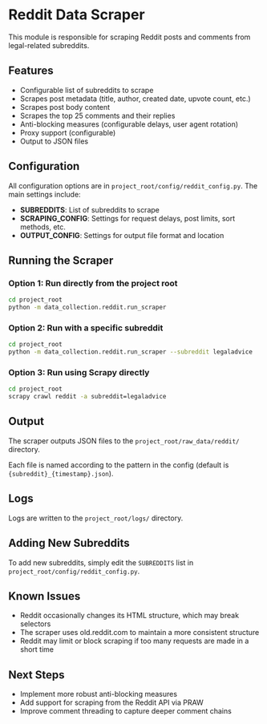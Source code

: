 # Reddit Data Scraper

This module is responsible for scraping Reddit posts and comments from legal-related subreddits.

## Features

- Configurable list of subreddits to scrape
- Scrapes post metadata (title, author, created date, upvote count, etc.)
- Scrapes post body content
- Scrapes the top 25 comments and their replies
- Anti-blocking measures (configurable delays, user agent rotation)
- Proxy support (configurable)
- Output to JSON files

## Configuration

All configuration options are in `project_root/config/reddit_config.py`. The main settings include:

- **SUBREDDITS**: List of subreddits to scrape
- **SCRAPING_CONFIG**: Settings for request delays, post limits, sort methods, etc.
- **OUTPUT_CONFIG**: Settings for output file format and location

## Running the Scraper

### Option 1: Run directly from the project root

```bash
cd project_root
python -m data_collection.reddit.run_scraper
```

### Option 2: Run with a specific subreddit

```bash
cd project_root
python -m data_collection.reddit.run_scraper --subreddit legaladvice
```

### Option 3: Run using Scrapy directly

```bash
cd project_root
scrapy crawl reddit -a subreddit=legaladvice
```

## Output

The scraper outputs JSON files to the `project_root/raw_data/reddit/` directory.

Each file is named according to the pattern in the config (default is `{subreddit}_{timestamp}.json`).

## Logs

Logs are written to the `project_root/logs/` directory.

## Adding New Subreddits

To add new subreddits, simply edit the `SUBREDDITS` list in `project_root/config/reddit_config.py`.

## Known Issues

- Reddit occasionally changes its HTML structure, which may break selectors
- The scraper uses old.reddit.com to maintain a more consistent structure
- Reddit may limit or block scraping if too many requests are made in a short time

## Next Steps

- Implement more robust anti-blocking measures
- Add support for scraping from the Reddit API via PRAW
- Improve comment threading to capture deeper comment chains 
